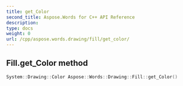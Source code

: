 ```yaml
---
title: get_Color
second_title: Aspose.Words for C++ API Reference
description: 
type: docs
weight: 0
url: /cpp/aspose.words.drawing/fill/get_color/
---
```

## Fill.get_Color method




```cpp
System::Drawing::Color Aspose::Words::Drawing::Fill::get_Color()
```

